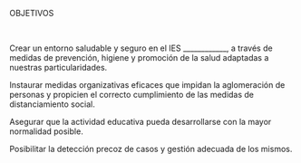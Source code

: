 OBJETIVOS

 

Crear un entorno saludable y seguro en el IES \_\_\_\_\_\_\_\_\_\_\_\_,
a través de medidas de prevención, higiene y promoción de la salud
adaptadas a nuestras particularidades.

Instaurar medidas organizativas eficaces que impidan la aglomeración de
personas y propicien el correcto cumplimiento de las medidas de
distanciamiento social.

Asegurar que la actividad educativa pueda desarrollarse con la mayor
normalidad posible.

Posibilitar la detección precoz de casos y gestión adecuada de los
mismos.

 
